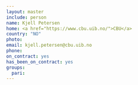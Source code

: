 ```yaml
---
layout: master
include: person
name: Kjell Petersen
home: <a href="https://www.cbu.uib.no/">CBU</a>
country: "NO"
photo: 
email: kjell.petersen@cbu.uib.no
phone:
on_contract: yes
has_been_on_contract: yes
groups:
  pari:
---
```

